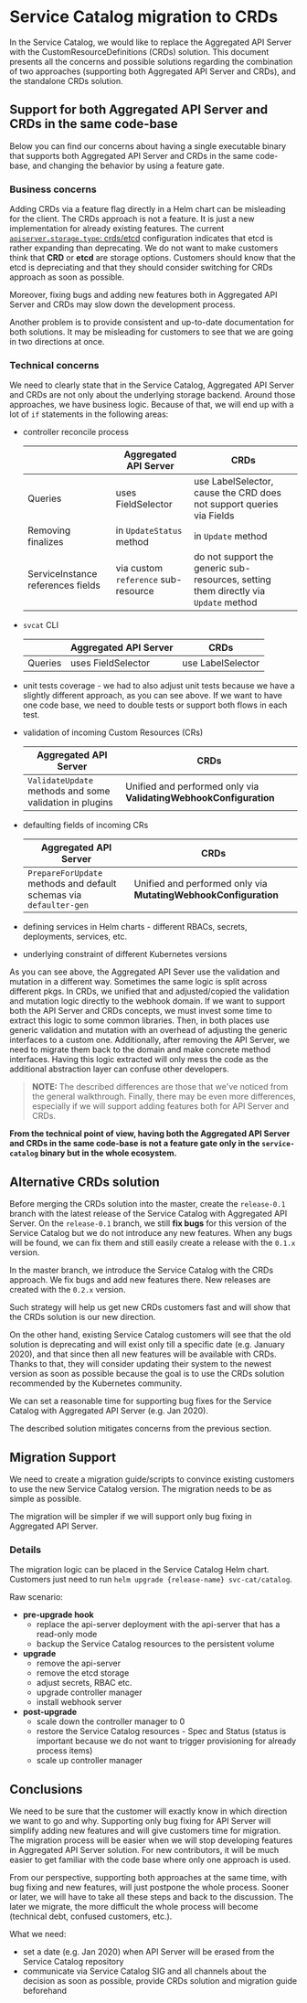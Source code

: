 # Service Catalog migration to CRDs

In the Service Catalog, we would like to replace the Aggregated API Server with the CustomResourceDefinitions (CRDs) solution. This document presents all the concerns and possible solutions regarding the combination of two approaches (supporting both Aggregated API Server and CRDs), and the standalone CRDs solution.

## Support for both Aggregated API Server and CRDs in the same code-base

Below you can find our concerns about having a single executable binary that supports both Aggregated API Server and CRDs in the same code-base, and changing the behavior by using a feature gate. 

### Business concerns

Adding CRDs via a feature flag directly in a Helm chart can be misleading for the client. 
The CRDs approach is not a feature. It is just a new implementation for already existing features. The current [`apiserver.storage.type`: crds/etcd](https://github.com/kubernetes-sigs/service-catalog/blob/master/charts/catalog/values.yaml#L61-L62) configuration indicates that etcd is rather expanding than deprecating. We do not want to make customers think that **CRD** or **etcd** are storage options. Customers should know that the etcd is depreciating and that they should consider switching for CRDs approach as soon as possible.  

Moreover, fixing bugs and adding new features both in Aggregated API Server and CRDs may slow down the development process.   

Another problem is to provide consistent and up-to-date documentation for both solutions. It may be misleading for customers to see that we are going in two directions at once.

### Technical concerns

We need to clearly state that in the Service Catalog, Aggregated API Server and CRDs are not only about the underlying storage backend. Around those approaches, we have business logic. Because of that, we will end up with a lot of `if` statements in the following areas:

- controller reconcile process 

  |                                   | Aggregated API Server               | CRDs                                                                                      |
  |-----------------------------------|-------------------------------------|-------------------------------------------------------------------------------------------|
  | Queries                           | uses FieldSelector                  | use LabelSelector, cause the CRD does not support queries via Fields                      |
  | Removing finalizes                | in `UpdateStatus` method            | in `Update` method                                                                        |
  | ServiceInstance references fields | via custom `reference` sub-resource | do not support the generic sub-resources, setting them directly via `Update` method |

- `svcat` CLI 

  |         | Aggregated API Server | CRDs              |
  |---------|--------------------|-------------------|
  | Queries | uses FieldSelector | use LabelSelector |
  
- unit tests coverage - we had to also adjust unit tests because we have a slightly different approach, as you can see above. If we want to have one code base, we need to double tests or support both flows in each test.

- validation of incoming Custom Resources (CRs)

  | Aggregated API Server                                 | CRDs              |
  |-------------------------------------------------------|-------------------|
  | `ValidateUpdate` methods and some validation in plugins | Unified and performed only via **ValidatingWebhookConfiguration** |

- defaulting fields of incoming CRs

  | Aggregated API Server                                               | CRDs                                                           |
  |---------------------------------------------------------------------|----------------------------------------------------------------|
  | `PrepareForUpdate` methods and default schemas via `defaulter-gen` | Unified and performed only via **MutatingWebhookConfiguration** |

- defining services in Helm charts - different RBACs, secrets, deployments, services, etc.

- underlying constraint of different Kubernetes versions

As you can see above, the Aggregated API Sever use the validation and mutation in a different way. Sometimes the same logic is split across different pkgs. In CRDs, we unified that and adjusted/copied the validation and mutation logic directly to the webhook domain. If we want to support both the API Server and CRDs concepts, we must invest some time to extract this logic to some common libraries. Then, in both places use generic validation and mutation with an overhead of adjusting the generic interfaces to a custom one. 
Additionally, after removing the API Server, we need to migrate them back to the domain and make concrete method interfaces. Having this logic extracted will only mess the code as the additional abstraction layer can confuse other developers.
 
> **NOTE:** The described differences are those that we've noticed from the general walkthrough. Finally, there may be even more differences, especially if we will support adding features both for API Server and CRDs.
 
**From the technical point of view, having both the Aggregated API Server and CRDs in the same code-base is not a feature gate only in the `service-catalog` binary but in the whole ecosystem.** 

## Alternative CRDs solution

Before merging the CRDs solution into the master, create the `release-0.1` branch with the latest release of the Service Catalog with Aggregated API Server. On the `release-0.1` branch, we still **fix bugs** for this version of the Service Catalog but we do not introduce any new features. When any bugs will be found, we can fix them and still easily create a release with the `0.1.x` version. 

In the master branch, we introduce the Service Catalog with the CRDs approach. We fix bugs and add new features there. New releases are created with the `0.2.x` version.

Such strategy will help us get new CRDs customers fast and will show that the CRDs solution is our new direction.
 
On the other hand, existing Service Catalog customers will see that the old solution is deprecating and will exist only till a specific date (e.g. January 2020), and that since then all new features will be available with CRDs. Thanks to that, they will consider updating their system to the newest version as soon as possible because the goal is to use the CRDs solution recommended by the Kubernetes community.

We can set a reasonable time for supporting bug fixes for the Service Catalog with Aggregated API Server (e.g. Jan 2020).

The described solution mitigates concerns from the previous section.
     
## Migration Support

We need to create a migration guide/scripts to convince existing customers to use the new Service Catalog version. The migration needs to be as simple as possible.

The migration will be simpler if we will support only bug fixing in Aggregated API Server.   

### Details

The migration logic can be placed in the Service Catalog Helm chart. 
Customers just need to run `helm upgrade {release-name} svc-cat/catalog`.

Raw scenario:
- **pre-upgrade hook**
  - replace the api-server deployment with the api-server that has a read-only mode
  - backup the Service Catalog resources to the persistent volume
- **upgrade**
  - remove the api-server
  - remove the etcd storage
  - adjust secrets, RBAC etc.
  - upgrade controller manager
  - install webhook server
- **post-upgrade**
  - scale down the controller manager to 0  
  - restore the Service Catalog resources - Spec and Status (status is important because we do not want to trigger provisioning for already process items)
  - scale up controller manager


## Conclusions

We need to be sure that the customer will exactly know in which direction we want to go and why. Supporting only bug fixing for API Server will simplify adding new features and will give customers time for migration. The migration process will be easier when we will stop developing features in Aggregated API Server solution. For new contributors, it will be much easier to get familiar with the code base where only one approach is used. 

From our perspective, supporting both approaches at the same time, with bug fixing and new features, will just postpone the whole process. Sooner or later, we will have to take all these steps and back to the discussion. The later we migrate, the more difficult the whole process will become (technical debt, confused customers, etc.).

What we need:
- set a date (e.g. Jan 2020) when API Server will be erased from the Service Catalog repository 
- communicate via Service Catalog SIG and all channels about the decision as soon as possible, provide CRDs solution and migration guide beforehand

